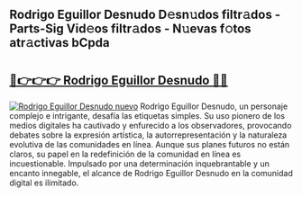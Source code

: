 ## Rodrigo Eguillor Desnudo D𝚎sn𝚞dos filtr𝚊dos - Parts-Sig Vid𝚎os filtr𝚊dos - N𝚞evas f𝚘tos atr𝚊ctivas bCpda

# <h2><a href="http://mb6aqar.tromn.icu/?c=Rodrigo+Eguillor+Desnudo">🔗👉👉👉 Rodrigo Eguillor Desnudo 🔗🔗</a></h2>

[![Rodrigo Eguillor Desnudo nuevo](https://i.imgur.com/pEAQMta.gif)](http://mb6aqar.tromn.icu/?c=Rodrigo+Eguillor+Desnudo)
Rodrigo Eguillor Desnudo, un personaje complejo e intrigante, desafía las etiquetas simples. Su uso pionero de los medios digitales ha cautivado y enfurecido a los observadores, provocando debates sobre la expresión artística, la autorrepresentación y la naturaleza evolutiva de las comunidades en línea. Aunque sus planes futuros no están claros, su papel en la redefinición de la comunidad en línea es incuestionable. Impulsado por una determinación inquebrantable y un encanto innegable, el alcance de Rodrigo Eguillor Desnudo en la comunidad digital es ilimitado.
